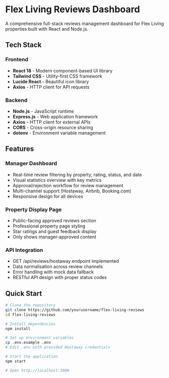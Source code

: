 # Flex Living Reviews Dashboard

A comprehensive full-stack reviews management dashboard for Flex Living properties built with React and Node.js.

## Tech Stack 
### Frontend
- **React 18** - Modern component-based UI library
- **Tailwind CSS** - Utility-first CSS framework
- **Lucide React** - Beautiful icon library
- **Axios** - HTTP client for API requests

### Backend
- **Node.js** - JavaScript runtime
- **Express.js** - Web application framework
- **Axios** - HTTP client for external APIs
- **CORS** - Cross-origin resource sharing
- **dotenv** - Environment variable management

## Features

### Manager Dashboard
- Real-time review filtering by property, rating, status, and date
- Visual statistics overview with key metrics
- Approval/rejection workflow for review management
- Multi-channel support (Hostaway, Airbnb, Booking.com)
- Responsive design for all devices

### Property Display Page
- Public-facing approved reviews section
- Professional property page styling
- Star ratings and guest feedback display
- Only shows manager-approved content

### API Integration
- GET /api/reviews/hostaway endpoint implemented
- Data normalisation across review channels
- Error handling with mock data fallback
- RESTful API design with proper status codes

## Quick Start

```bash
# Clone the repository
git clone https://github.com/yourusername/flex-living-reviews
cd flex-living-reviews

# Install dependencies
npm install

# Set up environment variables
cp .env.example .env
# Edit .env with provided Hostaway credentials

# Start the application
npm start

# Open http://localhost:3000